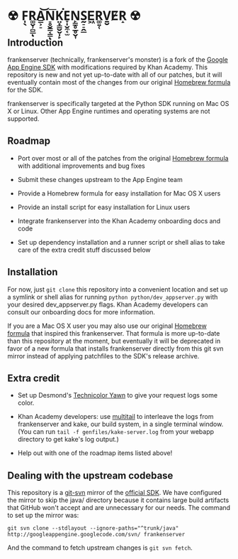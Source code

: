 # ☢ F̩̖R͚̬̹̻̲ͅA̳͕̠͝N̠̥̬̳͔͇͞ͅK̤̟̳̮̬̩̙͘E̞̩̬̼͔̫N̙̳̥̲̥̬͎S̰̠̠̭̲E͖R͚͍̜V̱̮E̸R̝ ☢

## Introduction

frankenserver (technically, frankenserver's monster) is a fork of the [Google
App Engine SDK](https://code.google.com/p/googleappengine/) with modifications
required by Khan Academy. This repository is new and not yet up-to-date with
all of our patches, but it will eventually contain most of the changes from our
original [Homebrew formula](https://github.com/dylanvee/homebrew-gae_sdk) for
the SDK.

frankenserver is specifically targeted at the Python SDK running on Mac OS X or
Linux. Other App Engine runtimes and operating systems are not supported.

## Roadmap

- Port over most or all of the patches from the original
[Homebrew formula](https://github.com/dylanvee/homebrew-gae_sdk) with
additional improvements and bug fixes

- Submit these changes upstream to the App Engine team

- Provide a Homebrew formula for easy installation for Mac OS X users

- Provide an install script for easy installation for Linux users

- Integrate frankenserver into the Khan Academy onboarding docs and code

- Set up dependency installation and a runner script or shell alias to take
care of the extra credit stuff discussed below

## Installation

For now, just `git clone` this repository into a convenient location and set
up a symlink or shell alias for running `python python/dev_appserver.py` with
your desired dev_appserver.py flags. Khan Academy developers can consult our
onboarding docs for more information.

If you are a Mac OS X user you may also use our original
[Homebrew formula](https://github.com/dylanvee/homebrew-gae_sdk) that inspired
this frankenserver. That formula is more up-to-date than this repository at the
moment, but eventually it will be deprecated in favor of a new formula that
installs frankenserver directly from this git svn mirror instead of applying
patchfiles to the SDK's release archive.

## Extra credit

- Set up Desmond's [Technicolor Yawn](https://github.com/dmnd/technicolor-yawn)
to give your request logs some color.

- Khan Academy developers: use
[multitail](http://www.vanheusden.com/multitail/) to interleave the logs from
frankenserver and kake, our build system, in a single terminal window.
(You can run `tail -f genfiles/kake-server.log` from your webapp directory to
get kake's log output.)

- Help out with one of the roadmap items listed above!

## Dealing with the upstream codebase

This repository is a
[git-svn](https://www.kernel.org/pub/software/scm/git/docs/git-svn.html) mirror
of the [official SDK](https://code.google.com/p/googleappengine/). We have
configured the mirror to skip the java/ directory because it contains large
build artifacts that GitHub won't accept and are unnecessary for our needs. The
command to set up the mirror was:

```
git svn clone --stdlayout --ignore-paths="^trunk/java" http://googleappengine.googlecode.com/svn/ frankenserver
```

And the command to fetch upstream changes is `git svn fetch`.
